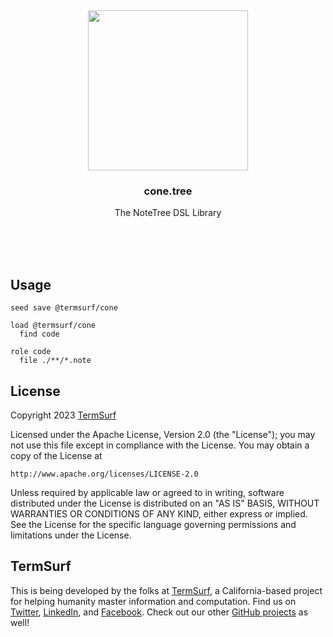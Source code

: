 <br/>
<br/>
<br/>
<br/>
<br/>
<br/>
<br/>

<p align='center'>
  <img src='https://github.com/termsurf/cone.tree/blob/make/view/cone.svg?raw=true' height='256'>
</p>

<h3 align='center'>cone.tree</h3>
<p align='center'>
  The NoteTree DSL Library
</p>

<br/>
<br/>
<br/>

## Usage

```
seed save @termsurf/cone
```

```
load @termsurf/cone
  find code

role code
  file ./**/*.note
```

## License

Copyright 2023 <a href='https://term.surf'>TermSurf</a>

Licensed under the Apache License, Version 2.0 (the "License");
you may not use this file except in compliance with the License.
You may obtain a copy of the License at

    http://www.apache.org/licenses/LICENSE-2.0

Unless required by applicable law or agreed to in writing, software
distributed under the License is distributed on an "AS IS" BASIS,
WITHOUT WARRANTIES OR CONDITIONS OF ANY KIND, either express or implied.
See the License for the specific language governing permissions and
limitations under the License.

## TermSurf

This is being developed by the folks at [TermSurf](https://term.surf), a California-based project for helping humanity master information and computation. Find us on [Twitter](https://twitter.com/termsurf), [LinkedIn](https://www.linkedin.com/company/termsurf), and [Facebook](https://www.facebook.com/termsurf). Check out our other [GitHub projects](https://github.com/termsurf) as well!
